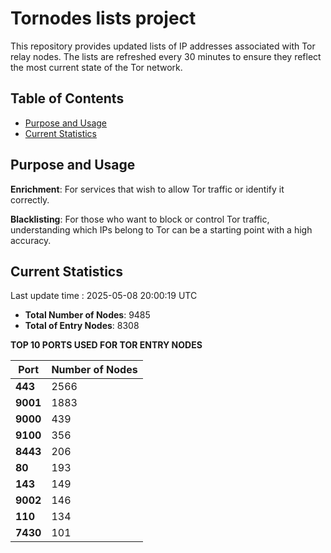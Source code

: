 # Tornodes lists project

This repository provides updated lists of IP addresses associated with Tor relay nodes. The lists are refreshed every 30 minutes to ensure they reflect the most current state of the Tor network.

## Table of Contents

- [Purpose and Usage](#purpose-and-usage)
- [Current Statistics](#current-statistics)


## Purpose and Usage

**Enrichment**: For services that wish to allow Tor traffic or identify it correctly.

**Blacklisting**: For those who want to block or control Tor traffic, understanding which IPs belong to Tor can be a starting point with a high accuracy.

## Current Statistics

Last update time : 2025-05-08 20:00:19 UTC

- **Total Number of Nodes**: 9485
- **Total of Entry Nodes**: 8308

**TOP 10 PORTS USED FOR TOR ENTRY NODES**

| **Port** | **Number of Nodes** |
|------|-----------------|
| **443**   | 2566  |
| **9001**   | 1883  |
| **9000**   | 439  |
| **9100**   | 356  |
| **8443**   | 206  |
| **80**   | 193  |
| **143**   | 149  |
| **9002**   | 146  |
| **110**   | 134  |
| **7430**   | 101  |

